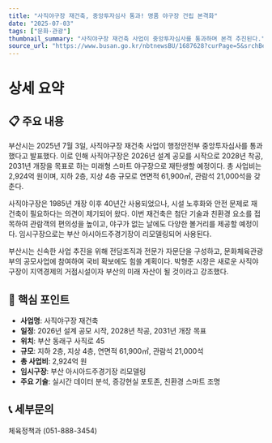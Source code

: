 ```yaml
---
title: "사직야구장 재건축, 중앙투자심사 통과! 명품 야구장 건립 본격화"
date: "2025-07-03"
tags: ["문화·관광"]
thumbnail_summary: "사직야구장 재건축 사업이 중앙투자심사를 통과하며 본격 추진된다."
source_url: "https://www.busan.go.kr/nbtnewsBU/1687628?curPage=5&srchBeginDt=&srchEndDt=&srchKey=&srchText="
---
```


# 상세 요약

## 📋 주요 내용
부산시는 2025년 7월 3일, 사직야구장 재건축 사업이 행정안전부 중앙투자심사를 통과했다고 발표했다. 이로 인해 사직야구장은 2026년 설계 공모를 시작으로 2028년 착공, 2031년 개장을 목표로 하는 미래형 스마트 야구장으로 재탄생할 예정이다. 총 사업비는 2,924억 원이며, 지하 2층, 지상 4층 규모로 연면적 61,900㎡, 관람석 21,000석을 갖춘다.

사직야구장은 1985년 개장 이후 40년간 사용되었으나, 시설 노후화와 안전 문제로 재건축이 필요하다는 의견이 제기되어 왔다. 이번 재건축은 첨단 기술과 친환경 요소를 접목하여 관람객의 편의성을 높이고, 야구가 없는 날에도 다양한 볼거리를 제공할 예정이다. 임시구장으로는 부산 아시아드주경기장이 리모델링되어 사용된다.

부산시는 신속한 사업 추진을 위해 전담조직과 전문가 자문단을 구성하고, 문화체육관광부의 공모사업에 참여하여 국비 확보에도 힘쓸 계획이다. 박형준 시장은 새로운 사직야구장이 지역경제의 거점시설이자 부산의 미래 자산이 될 것이라고 강조했다.

## 🎯 핵심 포인트
- **사업명**: 사직야구장 재건축
- **일정**: 2026년 설계 공모 시작, 2028년 착공, 2031년 개장 목표
- **위치**: 부산 동래구 사직로 45
- **규모**: 지하 2층, 지상 4층, 연면적 61,900㎡, 관람석 21,000석
- **총 사업비**: 2,924억 원
- **임시구장**: 부산 아시아드주경기장 리모델링
- **주요 기술**: 실시간 데이터 분석, 증강현실 포토존, 친환경 스마트 조명

## 📞 세부문의
체육정책과 (051-888-3454)